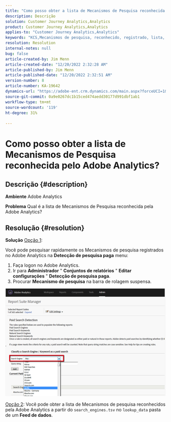```yaml
---
title: "Como posso obter a lista de Mecanismos de Pesquisa reconhecida pelo Adobe Analytics?"
description: Descrição
solution: Customer Journey Analytics,Analytics
product: Customer Journey Analytics,Analytics
applies-to: "Customer Journey Analytics,Analytics"
keywords: "KCS,Mecanismos de pesquisa, reconhecido, registrado, lista, Adobe Analytics"
resolution: Resolution
internal-notes: null
bug: false
article-created-by: Jim Menn
article-created-date: "12/20/2022 2:32:28 AM"
article-published-by: Jim Menn
article-published-date: "12/20/2022 2:32:51 AM"
version-number: 8
article-number: KA-19642
dynamics-url: "https://adobe-ent.crm.dynamics.com/main.aspx?forceUCI=1&pagetype=entityrecord&etn=knowledgearticle&id=d9a38787-0e80-ed11-81ac-6045bd006704"
source-git-commit: 0a9e0267dc1b15ced474aedd30177d991dbf1ab1
workflow-type: tm+mt
source-wordcount: '119'
ht-degree: 31%

---
```


# Como posso obter a lista de Mecanismos de Pesquisa reconhecida pelo Adobe Analytics?

## Descrição {#description}


<b>Ambiente</b>
Adobe Analytics

<b>Problema</b>
Qual é a lista de Mecanismos de Pesquisa reconhecida pela Adobe Analytics?


## Resolução {#resolution}


<b>Solução</b>
<u>Opção 1</u>:

Você pode pesquisar rapidamente os Mecanismos de pesquisa registrados no Adobe Analytics na <b>Detecção de pesquisa paga</b> menu:

1. Faça logon no Adobe Analytics.
2. Ir para <b>Administrador</b> &quot; <b>Conjuntos de relatórios</b> &quot; <b>Editar configurações</b> &quot; <b>Detecção de pesquisa paga</b>.
3. Procurar <b>Mecanismo de pesquisa</b> na barra de rolagem suspensa.


![](assets/d35acf7a-a0e7-ec11-bb3c-000d3a3bd25c.png)

<u>Opção 2</u>: Você pode obter a lista de Mecanismos de pesquisa reconhecidos pela Adobe Analytics a partir do `search_engines.tsv` no `lookup_data` pasta de um <b>Feed de dados</b>.
